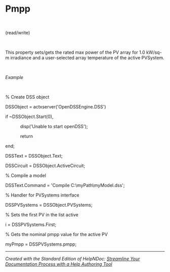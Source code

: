 # Pmpp

&nbsp;

(read/write)

&nbsp;

This property sets/gets the rated max power of the PV array for 1.0 kW/sq-m irradiance and a user-selected array temperature of the active PVSystem.

&nbsp;

*Example*

&nbsp;

% Create DSS object

DSSObject = actxserver('OpenDSSEngine.DSS')

if ~DSSObject.Start(0),

&nbsp; &nbsp; &nbsp; &nbsp; &nbsp; &nbsp; disp('Unable to start openDSS');

&nbsp; &nbsp; &nbsp; &nbsp; &nbsp; &nbsp; return

end;

DSSText = DSSObject.Text;

DSSCircuit = DSSObject.ActiveCircuit;

% Compile a model &nbsp; &nbsp;

DSSText.Command = 'Compile C:\\myPath\\myModel.dss';

% Handler for PVSystems interface

DSSPVSystems = DSSObject.PVSystems;

% Sets the first PV in the list active

i = DSSPVSystems.First;

% Gets the nominal pmpp value for the active PV

myPmpp = DSSPVSystems.pmpp;

***
_Created with the Standard Edition of HelpNDoc: [Streamline Your Documentation Process with a Help Authoring Tool](<https://www.helpndoc.com/news-and-articles/2022-09-27-why-use-a-help-authoring-tool-instead-of-microsoft-word-to-produce-high-quality-documentation/>)_
